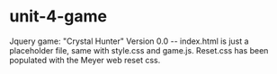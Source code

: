 # unit-4-game
Jquery game: "Crystal Hunter"
Version 0.0 -- index.html is just a placeholder file, same with style.css and game.js. Reset.css has been populated with the Meyer web reset css.

